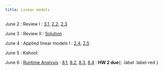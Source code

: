 ```yaml
---
title: Linear models
---
```


June 2
: Review I
  : [3.1](#), [2.2](#), [2.3](#)

June 3
: Review II
  : [Solution](#)

June 4
: Applied linear models I
  : [2.4](#), [2.5](#)

June 5
: Kahoot

June 6
: [Runtime Analysis](#)
  : [8.1](#), [8.2](#), [8.3](#), [8.4](#)
: **HW 2 due**{: .label .label-red }

